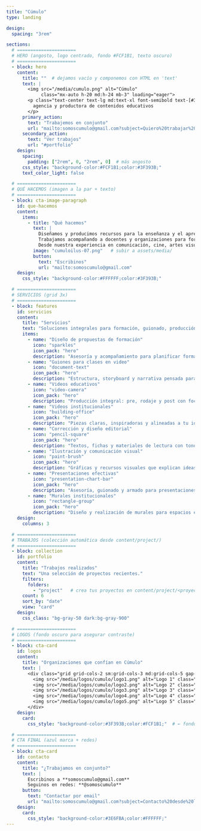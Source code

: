 ```yaml
---
title: "Cúmulo"
type: landing

design:
  spacing: "3rem"

sections:
  # ======================
  # HERO (angosto, logo centrado, fondo #FCF1B1, texto oscuro)
  # ======================
  - block: hero
    content:
      title: ""  # dejamos vacío y componemos con HTML en 'text'
      text: |
        <img src="/media/cumulo.png" alt="Cúmulo"
             class="mx-auto h-20 md:h-24 mb-3" loading="eager">
        <p class="text-center text-lg md:text-xl font-semibold text-[#3F393B]">
          agencia y productora de contenidos educativos
        </p>
      primary_action:
        text: "Trabajemos en conjunto"
        url: "mailto:somoscumulo@gmail.com?subject=Quiero%20trabajar%20con%20C%C3%BAmulo"
      secondary_action:
        text: "Ver trabajos"
        url: "#portfolio"
    design:
      spacing:
        padding: ["2rem", 0, "2rem", 0]  # más angosto
      css_style: "background-color:#FCF1B1;color:#3F393B;"
      text_color_light: false

  # ======================
  # QUÉ HACEMOS (imagen a la par + texto)
  # ======================
  - block: cta-image-paragraph
    id: que-hacemos
    content:
      items:
        - title: "Qué hacemos"
          text: |
            Diseñamos y producimos recursos para la enseñanza y el aprendizaje en diversos formatos y plataformas.
            Trabajamos acompañando a docentes y organizaciones para fortalecer sus propuestas de formación, seleccionar los formatos más adecuados para cada contenido, estructurar guiones para clases y crear materiales visuales, audiovisuales y escritos que enriquezcan sus iniciativas y las acerquen a sus estudiantes.
            Desde nuestra experiencia en comunicación, cine, artes visuales y diseño gráfico, ofrecemos un enfoque que integra diversas disciplinas para dar vida a proyectos educativos innovadores, creativos y accesibles.
          image: "cumuloilus-07.png"   # subir a assets/media/
          button:
            text: "Escribinos"
            url: "mailto:somoscumulo@gmail.com"
    design:
      css_style: "background-color:#FFFFFF;color:#3F393B;"

  # ======================
  # SERVICIOS (grid 3x)
  # ======================
  - block: features
    id: servicios
    content:
      title: "Servicios"
      text: "Soluciones integrales para formación, guionado, producción audiovisual y diseño."
      items:
        - name: "Diseño de propuestas de formación"
          icon: "sparkles"
          icon_pack: "hero"
          description: "Asesoría y acompañamiento para planificar formaciones efectivas y medibles."
        - name: "Guiones para clases en video"
          icon: "document-text"
          icon_pack: "hero"
          description: "Estructura, storyboard y narrativa pensada para captar y mantener la atención."
        - name: "Videos educativos"
          icon: "video-camera"
          icon_pack: "hero"
          description: "Producción integral: pre, rodaje y post con foco pedagógico."
        - name: "Videos institucionales"
          icon: "building-office"
          icon_pack: "hero"
          description: "Piezas claras, inspiradoras y alineadas a tu identidad."
        - name: "Corrección y diseño editorial"
          icon: "pencil-square"
          icon_pack: "hero"
          description: "Textos, fichas y materiales de lectura con tono y diseño consistentes."
        - name: "Ilustración y comunicación visual"
          icon: "paint-brush"
          icon_pack: "hero"
          description: "Gráficas y recursos visuales que explican ideas complejas."
        - name: "Presentaciones efectivas"
          icon: "presentation-chart-bar"
          icon_pack: "hero"
          description: "Asesoría, guionado y armado para presentaciones memorables."
        - name: "Murales institucionales"
          icon: "rectangle-group"
          icon_pack: "hero"
          description: "Diseño y realización de murales para espacios educativos y culturales."
    design:
      columns: 3

  # ======================
  # TRABAJOS (colección automática desde content/project/)
  # ======================
  - block: collection
    id: portfolio
    content:
      title: "Trabajos realizados"
      text: "Una selección de proyectos recientes."
      filters:
        folders:
          - "project"   # crea tus proyectos en content/project/<proyecto>/_index.md
      count: 6
      sort_by: "date"
      view: "card"
    design:
      css_class: "bg-gray-50 dark:bg-gray-900"

  # ======================
  # LOGOS (fondo oscuro para asegurar contraste)
  # ======================
  - block: cta-card
    id: logos
    content:
      title: "Organizaciones que confían en Cúmulo"
      text: |
        <div class="grid grid-cols-2 sm:grid-cols-3 md:grid-cols-5 gap-6 items-center justify-items-center">
          <img src="/media/logos/cumulo/logo1.png" alt="Logo 1" class="max-h-12 opacity-90" loading="lazy">
          <img src="/media/logos/cumulo/logo2.png" alt="Logo 2" class="max-h-12 opacity-90" loading="lazy">
          <img src="/media/logos/cumulo/logo3.png" alt="Logo 3" class="max-h-12 opacity-90" loading="lazy">
          <img src="/media/logos/cumulo/logo4.png" alt="Logo 4" class="max-h-12 opacity-90" loading="lazy">
          <img src="/media/logos/cumulo/logo5.png" alt="Logo 5" class="max-h-12 opacity-90" loading="lazy">
        </div>
    design:
      card:
        css_style: "background-color:#3F393B;color:#FCF1B1;"  # ← fondo oscuro + texto claro

  # ======================
  # CTA FINAL (azul marca + redes)
  # ======================
  - block: cta-card
    id: contacto
    content:
      title: "¿Trabajamos en conjunto?"
      text: |
        Escribinos a **somoscumulo@gmail.com**  
        Seguinos en redes: **@somoscumulo**
      button:
        text: "Contactar por email"
        url: "mailto:somoscumulo@gmail.com?subject=Contacto%20desde%20la%20web"
    design:
      card:
        css_style: "background-color:#3E6FBA;color:#FFFFFF;"
---
```

